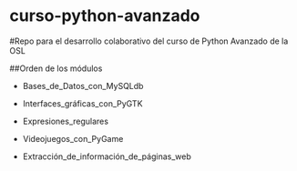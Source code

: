 curso-python-avanzado
=====================

#Repo para el desarrollo colaborativo del curso de Python Avanzado de la OSL

##Orden de los módulos

* Bases_de_Datos_con_MySQLdb 

* Interfaces_gráficas_con_PyGTK
	
* Expresiones_regulares
	
* Videojuegos_con_PyGame
	
* Extracción_de_información_de_páginas_web
